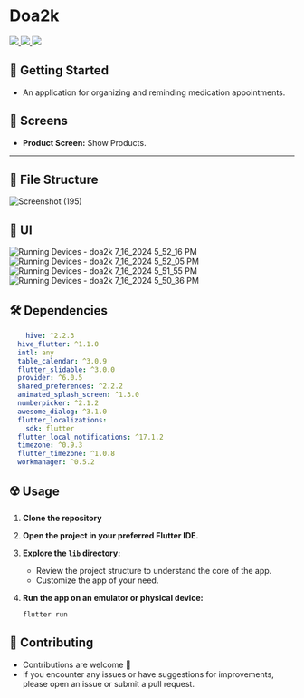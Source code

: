 # Doa2k

<div align="start">
<!--      <a href="https://api.visitorbadge.io/api/visitors?path=Up-To-Do-App&label=People%20who%20visited%20this%20page&countColor=%23263759" target="_blank">
        <img src="https://api.visitorbadge.io/api/visitors?path=Up-To-Do-App&label=People%20who%20visited%20this%20page&countColor=%23263759" target="_blank" />
    </a> -->
    <a href="https://www.linkedin.com/in/mahmoud-shady-9b8ab0229/" target="_blank">
        <img src="https://img.shields.io/badge/LinkedIn-0077B5?style=for-the-badge&logo=linkedin&logoColor=white" target="_blank" />
    </a>
  <a href="mailto:mahmoud.enshagshan0@gmail.com">
    <img src="https://img.shields.io/badge/Gmail-333333?style=for-the-badge&logo=gmail&logoColor=red" />
  </a>
   <!-- <a href="https://youtube.com/@ibrahimomran8085?si=bHNizIHn9dIL3jX7">
    <img src="https://img.shields.io/badge/Youtube-red?style=for-the-badge&logo=youtube&logoColor=white" /> -->
<!--   </a>
     <a href="https://mostaql.com/u/ammarageeza/portfolio">
    <img src="https://img.shields.io/badge/Portfolio-0077B5?style=for-the-badge&logoColor=white" />
  </a> -->
     </a>
     <a href="https://t.me/mahmoudshady2">
    <img src="https://img.shields.io/badge/Telegram-0077B5?style=for-the-badge&logo=telegram&logoColor=white" />
  </a>
</div>

## 🚀 Getting Started

- An application for organizing and reminding medication appointments.

## 🤳 Screens

- **Product Screen:** Show Products.



<hr>
<!-- <h3>
  <a href="https://www.youtube.com/watch?v=eRK9pI98EUk&list=PLYfTCw9blWRNh4jiQO3kVNd34jUD6MD9m&index=1&t=4s&pp=gAQBiAQB">
    👨🏻‍🎓 Get this app on YouTube Playlist Tutorials
  </a>
</h3> -->
<!-- <p align= "center">
    <a href="https://www.youtube.com/watch?v=eRK9pI98EUk&list=PLYfTCw9blWRNh4jiQO3kVNd34jUD6MD9m&index=1&t=4s&pp=gAQBiAQB">
     <kbd>
        <img  src="https://github.com/AmmarAgeeza/Up-To-Do-App/assets/72443818/0f267f9e-d2a3-41c6-8a4b-17a0b12abd6d" alt="Get this app on YouTube Playlist Tutorials">
     </kbd>
  </a>
 -->

## 📁 File Structure

![Screenshot (195)](https://github.com/Ibrahim-Omran/Route-Task/assets/112516011/84c910e3-a307-469f-a563-55404f9fca95)



## 📱 UI

![Running Devices - doa2k 7_16_2024 5_52_16 PM](https://github.com/user-attachments/assets/7065bba7-bc41-4562-bfc5-dc603d367147)
![Running Devices - doa2k 7_16_2024 5_52_05 PM](https://github.com/user-attachments/assets/e22df07c-7c4c-4015-8928-90f824fff71e)
![Running Devices - doa2k 7_16_2024 5_51_55 PM](https://github.com/user-attachments/assets/6cc48f18-93f0-4ebd-8056-4367adbe9f09)
![Running Devices - doa2k 7_16_2024 5_50_36 PM](https://github.com/user-attachments/assets/5b3e29fb-d9ea-4200-bb09-3e8a1d173785)






## 🛠 Dependencies

```pubspec.yaml
    hive: ^2.2.3
  hive_flutter: ^1.1.0
  intl: any
  table_calendar: ^3.0.9
  flutter_slidable: ^3.0.0
  provider: ^6.0.5
  shared_preferences: ^2.2.2
  animated_splash_screen: ^1.3.0
  numberpicker: ^2.1.2
  awesome_dialog: ^3.1.0
  flutter_localizations:
    sdk: flutter
  flutter_local_notifications: ^17.1.2
  timezone: ^0.9.3
  flutter_timezone: ^1.0.8
  workmanager: ^0.5.2
```

## ☢️ Usage

1. **Clone the repository**

2. **Open the project in your preferred Flutter IDE.**

3. **Explore the `lib` directory:**

    - Review the project structure to understand the core of the app.
    - Customize the app of your need.

4. **Run the app on an emulator or physical device:**

    ```bash
    flutter run
    ```

## 🚨 Contributing

- Contributions are welcome 💜
- If you encounter any issues or have suggestions for improvements, please open an issue or submit a pull request.


